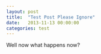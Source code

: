 ```yaml
---
layout: post
title:  "Test Post Please Ignore"
date:   2013-11-13 00:00:00
categories: test 
---
```


Well now what happens now?